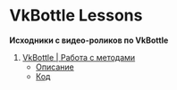 # VkBottle Lessons
__Исходники с видео-роликов по VkBottle__

1. [VkBottle | Работа с методами](https://www.youtube.com/watch?v=KmfLUZb8GPQ)
	* [Описание]()
	* [Код]()